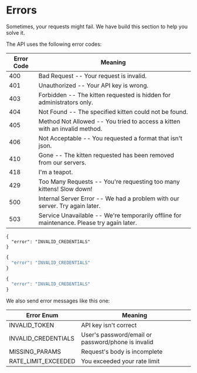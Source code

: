# Errors


<aside class="notice">
Sometimes, your requests might fail. We have build this section to help you solve it.
</aside>

The API uses the following error codes:

Error Code | Meaning
---------- | -------
400 | Bad Request -- Your request is invalid.
401 | Unauthorized -- Your API key is wrong.
403 | Forbidden -- The kitten requested is hidden for administrators only.
404 | Not Found -- The specified kitten could not be found.
405 | Method Not Allowed -- You tried to access a kitten with an invalid method.
406 | Not Acceptable -- You requested a format that isn't json.
410 | Gone -- The kitten requested has been removed from our servers.
418 | I'm a teapot.
429 | Too Many Requests -- You're requesting too many kittens! Slow down!
500 | Internal Server Error -- We had a problem with our server. Try again later.
503 | Service Unavailable -- We're temporarily offline for maintenance. Please try again later.

```shell
{
  "error": "INVALID_CREDENTIALS"
}
```
```python
{
  "error": "INVALID_CREDENTIALS"
}
```
```javascript
{
  "error": "INVALID_CREDENTIALS"
}
```

We also send error messages like this one:

Error Enum | Meaning
---------- | -------
INVALID_TOKEN | API key isn't correct
INVALID_CREDENTIALS | User's password/email or password/phone is invalid
MISSING_PARAMS | Request's body is incomplete
RATE_LIMIT_EXCEEDED | You exceeded your rate limit
